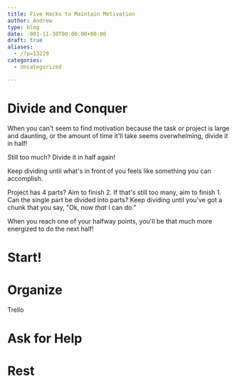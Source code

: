 ```yaml
---
title: Five Hacks to Maintain Motivation
author: Andrew
type: blog
date: -001-11-30T00:00:00+00:00
draft: true
aliases:
  - /?p=13229
categories:
  - Uncategorized

---
```

# Divide and Conquer

When you can't seem to find motivation because the task or project is large and daunting, or the amount of time it'll take seems overwhelming, divide it in half!

Still too much? Divide it in half again!

Keep dividing until what's in front of you feels like something you can accomplish.

Project has 4 parts? Aim to finish 2. If that's still too many, aim to finish 1. Can the single part be divided into parts? Keep dividing until you've got a chunk that you say, "Ok, now _that_ I can do.&#8221;

When you reach one of your halfway points, you'll be that much more energized to do the next half!

# Start!

# Organize

Trello

# Ask for Help

# Rest